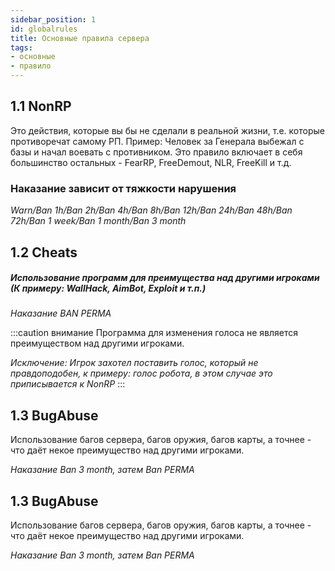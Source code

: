 ```yaml
---
sidebar_position: 1
id: globalrules
title: Основные правила сервера
tags:  
- основные  
- правило
---
```


## 1.1 NonRP

Это действия, которые вы бы не сделали в реальной жизни, т.е. которые противоречат самому РП. Пример: Человек за Генерала выбежал с базы и начал воевать с противником. Это правило включает в себя большинство остальных - FearRP, FreeDemout, NLR, FreeKill и т.д.

### Наказание зависит от тяжкости нарушения

_Warn/Ban 1h/Ban 2h/Ban 4h/Ban 8h/Ban 12h/Ban 24h/Ban 48h/Ban 72h/Ban 1 week/Ban 1 month/Ban 3 month_

## 1.2 Cheats

##### Использование программ для преимущества над другими игроками (К примеру: WallHack, AimBot, Exploit и т.п.)

_Наказание BAN PERMA_

:::caution  внимание
Программа для изменения голоса не является преимуществом над другими игроками.

*Исключение: Игрок захотел поставить голос, который не правдоподобен, к примеру: голос робота, в этом случае это приписывается к NonRP*
:::

## 1.3 BugAbuse

Использование багов сервера, багов оружия, багов карты, а точнее - что даёт некое преимущество над другими игроками.

_Наказание Ban 3 month, затем Ban PERMA_

## 1.3 BugAbuse

Использование багов сервера, багов оружия, багов карты, а точнее - что даёт некое преимущество над другими игроками.

_Наказание Ban 3 month, затем Ban PERMA_